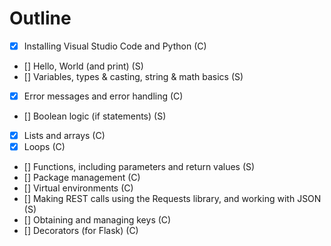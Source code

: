 # Outline

- [x] Installing Visual Studio Code and Python (C)
- [] Hello, World (and print) (S)
- [] Variables, types & casting, string & math basics (S)
- [x] Error messages and error handling (C)
- [] Boolean logic (if statements) (S)
- [x] Lists and arrays (C)
- [x] Loops (C)
- [] Functions, including parameters and return values (S)
- [] Package management (C)
- [] Virtual environments (C)
- [] Making REST calls using the Requests library, and working with JSON (S)
- [] Obtaining and managing keys (C)
- [] Decorators (for Flask) (C)
